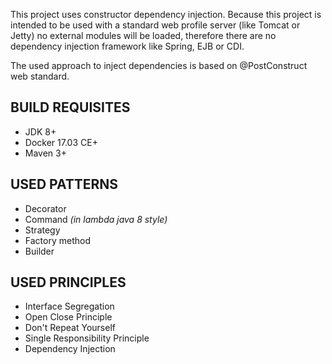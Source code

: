 This project uses constructor dependency injection. Because this project is intended to be used with a standard web 
profile server (like Tomcat or Jetty) no external modules will be loaded, therefore there are no dependency injection 
framework like Spring, EJB or CDI.

The used approach to inject dependencies is based on @PostConstruct web standard.

## BUILD REQUISITES
* JDK 8+
* Docker 17.03 CE+
* Maven 3+

## USED PATTERNS
* Decorator
* Command *(in lambda java 8 style)*
* Strategy
* Factory method
* Builder

## USED PRINCIPLES
* Interface Segregation
* Open Close Principle
* Don't Repeat Yourself
* Single Responsibility Principle
* Dependency Injection